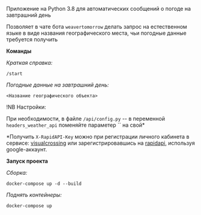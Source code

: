 Приложение на Python 3.8 для автоматических сообщений о погоде на завтрашний день

Позволяет в чате бота `weavertomorrow` делать запрос на естественном языке 
в виде названия географического места, чьи погодные данные требуется получить


**Команды**

*Краткая справка:*

```
/start
```

*Погодные данные на завтрашний день:*

```
<Название географического объекта>
```


!NB Настройки:

При необходимости, в файле `/api/config.py` -- в переменной `headers_weather_api` 
поменяйте параметер `` на свой*

*Получить `X-RapidAPI-Key` можно при регистрации личного кабинета в сервисе:
[visualcrossing](https://www.visualcrossing.com/sign-up) или зарегистрировавшись на [rapidapi](https://rapidapi.com/auth/sign-up?referral=/visual-crossing-corporation-visual-crossing-corporation-default/api/visual-crossing-weather/),
используя google-аккаунт.


**Запуск проекта**


*Сборка:*

```
docker-compose up -d --build

```

*Поднять контейнеры:*
```
docker-compose up
```